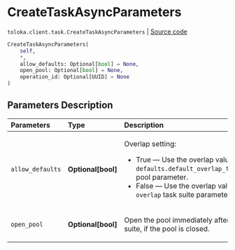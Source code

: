 # CreateTaskAsyncParameters
`toloka.client.task.CreateTaskAsyncParameters` | [Source code](https://github.com/Toloka/toloka-kit/blob/v0.1.25/src/client/task.py#L128)

```python
CreateTaskAsyncParameters(
    self,
    *,
    allow_defaults: Optional[bool] = None,
    open_pool: Optional[bool] = None,
    operation_id: Optional[UUID] = None
)
```

## Parameters Description

| Parameters | Type | Description |
| :----------| :----| :-----------|
`allow_defaults`|**Optional\[bool\]**|<p>Overlap setting:<ul><li>True — Use the overlap value that is set in the `defaults.default_overlap_for_new_task_suites` pool parameter.</li><li>False — Use the overlap value that is set in the `overlap` task suite parameter.</li></ul></p>
`open_pool`|**Optional\[bool\]**|<p>Open the pool immediately after creating a task suite, if the pool is closed.</p>
